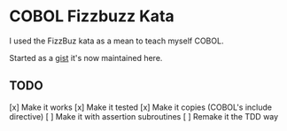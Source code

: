 # COBOL Fizzbuzz Kata

I used the FizzBuz kata as a mean to teach myself COBOL.

Started as a [gist](https://gist.github.com/AntoineCezar/946a09c2917d27592717d17e8497a834)
it's now maintained here.

## TODO

[x] Make it works
[x] Make it tested
[x] Make it copies (COBOL's include directive)
[ ] Make it with assertion subroutines
[ ] Remake it the TDD way
